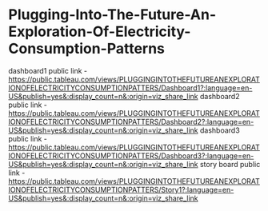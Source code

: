 # Plugging-Into-The-Future-An-Exploration-Of-Electricity-Consumption-Patterns

dashboard1 public link -https://public.tableau.com/views/PLUGGINGINTOTHEFUTUREANEXPLORATIONOFELECTRICITYCONSUMPTIONPATTERS/Dashboard1?:language=en-US&publish=yes&:display_count=n&:origin=viz_share_link
dashboard2 public link - https://public.tableau.com/views/PLUGGINGINTOTHEFUTUREANEXPLORATIONOFELECTRICITYCONSUMPTIONPATTERS/Dashboard2?:language=en-US&publish=yes&:display_count=n&:origin=viz_share_link
dashboard3 public link - https://public.tableau.com/views/PLUGGINGINTOTHEFUTUREANEXPLORATIONOFELECTRICITYCONSUMPTIONPATTERS/Dashboard3?:language=en-US&publish=yes&:display_count=n&:origin=viz_share_link
story board public link - https://public.tableau.com/views/PLUGGINGINTOTHEFUTUREANEXPLORATIONOFELECTRICITYCONSUMPTIONPATTERS/Story1?:language=en-US&publish=yes&:display_count=n&:origin=viz_share_link
